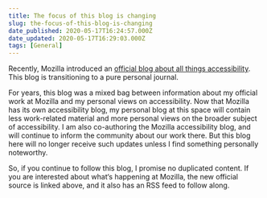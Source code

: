 ```yaml
---
title: The focus of this blog is changing
slug: the-focus-of-this-blog-is-changing
date_published: 2020-05-17T16:24:57.000Z
date_updated: 2020-05-17T16:29:03.000Z
tags: [General]
---
```


Recently, Mozilla introduced an [official blog about all things accessibility](https://blog.mozilla.org/accessibility/). This blog is transitioning to a pure personal journal.

For years, this blog was a mixed bag between information about my official work at Mozilla and my personal views on accessibility. Now that Mozilla has its own accessibility blog, my personal blog at this space will contain less work-related material and more personal views on the broader subject of accessibility. I am also co-authoring the Mozilla accessibility blog, and will continue to inform the community about our work there. But this blog here will no longer receive such updates unless I find something personally noteworthy.

So, if you continue to follow this blog, I promise no duplicated content. If you are interested about what‘s happening at Mozilla, the new official source is linked above, and it also has an RSS feed to follow along.
